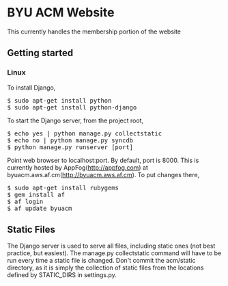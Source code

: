 # BYU ACM Website
This currently handles the membership portion of the website

## Getting started

### Linux
To install Django,
<pre>
$ sudo apt-get install python
$ sudo apt-get install python-django
</pre>
To start the Django server, from the project root,
<pre>
$ echo yes | python manage.py collectstatic
$ echo no | python manage.py syncdb
$ python manage.py runserver [port]
</pre>
Point web browser to localhost:port. By default, port is 8000.
This is currently hosted by AppFog(http://appfog.com) at byuacm.aws.af.cm(http://byuacm.aws.af.cm). To put changes there,
<pre>
$ sudo apt-get install rubygems
$ gem install af
$ af login
$ af update byuacm 
</pre>

## Static Files
The Django server is used to serve all files, including static ones (not best practice, but easiest).
The manage.py collectstatic command will have to be run every time a static file is changed.
Don't commit the acm/static directory, as it is simply the collection of static files from the locations defined by STATIC_DIRS in settings.py.